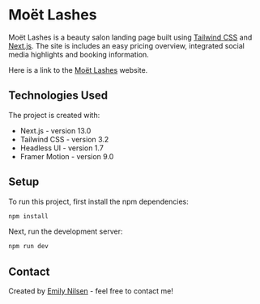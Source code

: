# Moët Lashes

Moët Lashes is a beauty salon landing page built using [Tailwind CSS](https://tailwindcss.com) and [Next.js](https://nextjs.org). The site is includes an easy pricing overview, integrated social media highlights and booking information.

Here is a link to the [Moët Lashes](https://moet-lashes.com) website.

## Technologies Used

The project is created with:

- Next.js - version 13.0
- Tailwind CSS - version 3.2
- Headless UI - version 1.7
- Framer Motion - version 9.0

## Setup

To run this project, first install the npm dependencies:

```bash
npm install
```

Next, run the development server:

```bash
npm run dev
```

## Contact

Created by [Emily Nilsen](https://emilynilsen.com) - feel free to contact me!
